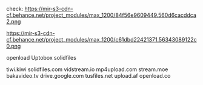 check:
https://mir-s3-cdn-cf.behance.net/project_modules/max_1200/84f56e9609449.560d6cacddca2.png

https://mir-s3-cdn-cf.behance.net/project_modules/max_1200/c61dbd22421371.56343089122c0.png


openload
Uptobox
solidfiles

tiwi.kiwi
solidfiles.com
vidstream.io
mp4upload.com
stream.moe
bakavideo.tv
drive.google.com
tusfiles.net
upload.af
openload.co

